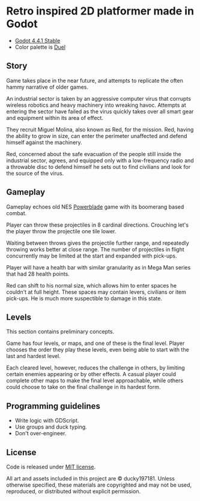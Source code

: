 # Retro inspired 2D platformer made in Godot

- [Godot 4.4.1 Stable](https://godotengine.org/download/archive/4.4.1-stable/)
- Color palette is [Duel](https://lospec.com/palette-list/duel)

## Story

Game takes place in the near future, and attempts to replicate the often hammy narrative of older games.

An industrial sector is taken by an aggressive computer virus that corrupts wireless robotics and heavy machinery into wreaking havoc. Attempts at entering the sector have failed as the virus quickly takes over all smart gear and equipment within its area of effect.

They recruit Miguel Molina, also known as Red, for the mission. Red, having the ability to grow in size, can enter the perimeter unaffected and defend himself against the machinery.

Red, concerned about the safe evacuation of the people still inside the industrial sector, agrees, and equipped only with a low-frequency radio and a throwable disc to defend himself he sets out to find civilians and look for the source of the virus.

## Gameplay

Gameplay echoes old NES [Powerblade](https://www.youtube.com/watch?v=0s3TnIXJRaw) game with its boomerang based combat.

Player can throw these projectiles in 8 cardinal directions. Crouching let's the player throw the projectile one tile lower.

Waiting between throws gives the projectile further range, and repeatedly throwing works better at close range. The number of projectiles in flight concurrently may be limited at the start and expanded with pick-ups.

Player will have a health bar with similar granularity as in Mega Man series that had 28 health points.

Red can shift to his normal size, which allows him to enter spaces he couldn't at full height. These spaces may contain levers, civilians or item pick-ups. He is much more suspectible to damage in this state.

## Levels

This section contains preliminary concepts.

Game has four levels, or maps, and one of these is the final level. Player chooses the order they play these levels, even being able to start with the last and hardest level.

Each cleared level, however, reduces the challenge in others, by limiting certain enemies appearing or by other effects. A casual player could complete other maps to make the final level approachable, while others could choose to take on the final challenge in its hardest form.

## Programming guidelines

- Write logic with GDScript.
- Use groups and duck typing.
- Don't over-engineer.

## License

Code is released under [MIT license](LICENSE).

All art and assets included in this project are © ducky197181. Unless otherwise specified, these materials are copyrighted and may not be used, reproduced, or distributed without explicit permission.
